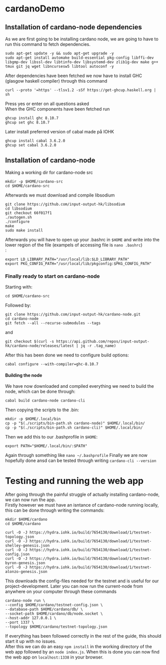 # cardanoDemo

## Installation of cardano-node dependencies
As we are first going to be installing cardano node, we are going to have to run this command to fetch dependencies.
```
sudo apt-get update -y && sudo apt-get upgrade -y
sudo apt-get install automake build-essential pkg-config libffi-dev libgmp-dev libssl-dev libtinfo-dev libsystemd-dev zlib1g-dev make g++ tmux git jq wget libncursesw5 libtool autoconf -y
```
After dependencies have been fetched we now have to install GHC (glasgow haskell compiler) through this command <br>
```
curl --proto '=https' --tlsv1.2 -sSf https://get-ghcup.haskell.org | sh
```
Press yes or enter on all questions asked <br>
When the GHC components have been fetched run<br>
```
ghcup install ghc 8.10.7
ghcup set ghc 8.10.7
```
Later install preferred version of cabal made på IOHK<br>
```
ghcup install cabal 3.6.2.0
ghcup set cabal 3.6.2.0
```
## Installation of cardano-node
Making a working dir for cardano-node src <br>
```
mkdir -p $HOME/cardano-src
cd $HOME/cardano-src
```
Afterwards we must download and compile libsodium
```
git clone https://github.com/input-output-hk/libsodium
cd libsodium
git checkout 66f017f1
./autogen.sh
./configure
make
sudo make install
```
Afterwards you will have to open up your .bashrc in `$HOME` and write into the lower region of the file (exampels of accessing file is `nano .bashrc`)<br>:
```
export LD_LIBRARY_PATH="/usr/local/lib:$LD_LIBRARY_PATH"
export PKG_CONFIG_PATH="/usr/local/lib/pkgconfig:$PKG_CONFIG_PATH"
```
### Finally ready to start on cardano-node<br>
Starting with:<br>
```
cd $HOME/cardano-src
```
Followed by:<br>
```
git clone https://github.com/input-output-hk/cardano-node.git
cd cardano-node
git fetch --all --recurse-submodules --tags
```
and
```
git checkout $(curl -s https://api.github.com/repos/input-output-hk/cardano-node/releases/latest | jq -r .tag_name)
```
After this has been done we need to configure build options:
```
cabal configure --with-compiler=ghc-8.10.7
```
#### Building the node
We have now downloaded and compiled everything we need to build the node, which can be done through:
```
cabal build cardano-node cardano-cli
```
Then copying the scripts to the .bin:
```
mkdir -p $HOME/.local/bin
cp -p "$(./scripts/bin-path.sh cardano-node)" $HOME/.local/bin/
cp -p "$(./scripts/bin-path.sh cardano-cli)" $HOME/.local/bin/
```
Then we add this to our .bashprofile in `$HOME`:
```
export PATH="$HOME/.local/bin/:$PATH"
```
Again through something like `nano ~/.bashprofile`
Finally we are now hopefully done ansd can be tested through writing `cardano-cli --version`

# Testing and running the web app
After going through the painful struggle of actually installing cardano-node, we can now run the app. <br>
Firstly however we must have an isntance of cardano-node running locally, this can be done through writing the commands:
```
mkdir $HOME/cardano
cd $HOME/cardano

curl -O -J https://hydra.iohk.io/build/7654130/download/1/testnet-topology.json
curl -O -J https://hydra.iohk.io/build/7654130/download/1/testnet-shelley-genesis.json
curl -O -J https://hydra.iohk.io/build/7654130/download/1/testnet-config.json
curl -O -J https://hydra.iohk.io/build/7654130/download/1/testnet-byron-genesis.json
curl -O -J https://hydra.iohk.io/build/7654130/download/1/testnet-alonzo-genesis.json
```
This downloads the config-files needed for the testnet and is useful for our project-development. Later you can now run the current-node from anywhere on your computer through these commands
```
cardano-node run \
--config $HOME/cardano/testnet-config.json \
--database-path $HOME/cardano/db/ \
--socket-path $HOME/cardano/db/node.socket \
--host-addr 127.0.0.1 \
--port 1337 \
--topology $HOME/cardano/testnet-topology.json
```
If everything has been followed correctly in the rest of the guide, this should start it up with no issues.
<br>
After this we can do an easy `npm install` in the working directory of the web app followed by an `node index.js`. When this is done you can now find the web app on `localhost:1338` in your browser.
<br>
